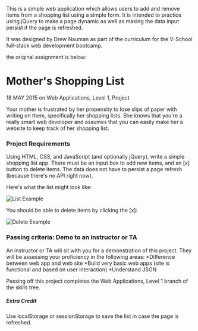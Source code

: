 This is a simple web application which allows users to add and remove items from a shopping list using a simple form.
It is intended to practice using jQuery to make a page dynamic as well as making the data input persist if the page is refreshed.

It was designed by Drew Nauman as part of the curriculum for the V-School full-stack web development bootcamp.

the original assignment is below:

# Mother's Shopping List
18 MAY 2015 on Web Applications, Level 1, Project

Your mother is frustrated by her propensity to lose slips of paper with writing on them, specifically her shopping lists. She knows that you're a really smart web developer and assumes that you can easily make her a website to keep track of her shopping list.

### Project Requirements
Using HTML, CSS, and JavaScript (and optionally jQuery), write a simple shopping list app. There must be an input box to add new items, and an [x] button to delete items. The data does not have to persist a page refresh (because there's no API right now).

Here's what the list might look like: 

![List Example](http://coursework.vschool.io/content/images/2015/05/Screenshot-2015-05-18-at-17-02-51.png)

You should be able to delete items by clicking the [x]: 

![Delete Example](http://coursework.vschool.io/content/images/2015/05/Screenshot-2015-05-18-at-17-03-48.png)

### Passing criteria: Demo to an instructor or TA

An instructor or TA will sit with you for a demonstration of this project. They will be assessing your proficiency in the following areas:
*Difference between web app and web site
*Build very basic web apps (site is functional and based on user interaction)
*Understand JSON

Passing off this project completes the Web Applications, Level 1 branch of the skills tree.

##### Extra Credit

Use localStorage or sessionStorage to save the list in case the page is refreshed.

